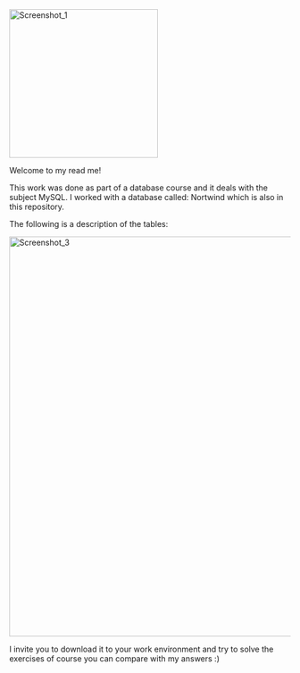 <img width="266" alt="Screenshot_1" src="https://user-images.githubusercontent.com/57855070/89104915-72048a00-d425-11ea-8176-f6597d2f6457.png">

Welcome to my read me!

This work was done as part of a database course and it deals with the subject MySQL. 
I worked with a database called: Nortwind which is also in this repository.

The following is a description of the tables:

<img width="716" alt="Screenshot_3" src="https://user-images.githubusercontent.com/57855070/89105124-24891c80-d427-11ea-84a8-49850111e20b.png">

I invite you to download it to your work environment and try to solve the exercises of course you can compare with my answers :)
